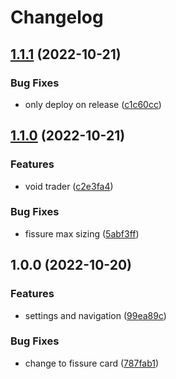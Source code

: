 # Changelog

## [1.1.1](https://github.com/cory-evans/custom-warframe-hub/compare/v1.1.0...v1.1.1) (2022-10-21)


### Bug Fixes

* only deploy on release ([c1c60cc](https://github.com/cory-evans/custom-warframe-hub/commit/c1c60ccd64ff85c4b85ec4db6214a64ccb8ab26e))

## [1.1.0](https://github.com/cory-evans/custom-warframe-hub/compare/v1.0.0...v1.1.0) (2022-10-21)


### Features

* void trader ([c2e3fa4](https://github.com/cory-evans/custom-warframe-hub/commit/c2e3fa461e7429215cbbbf170f42d5b96baae1d5))


### Bug Fixes

* fissure max sizing ([5abf3ff](https://github.com/cory-evans/custom-warframe-hub/commit/5abf3ffb5415017eb2c5bf4179367b849b83b4af))

## 1.0.0 (2022-10-20)


### Features

* settings and navigation ([99ea89c](https://github.com/cory-evans/custom-warframe-hub/commit/99ea89c96ec185ab8f6c157decc59977e78c141f))


### Bug Fixes

* change to fissure card ([787fab1](https://github.com/cory-evans/custom-warframe-hub/commit/787fab1f1b9e9a36523e8d3934564be884f9c608))
